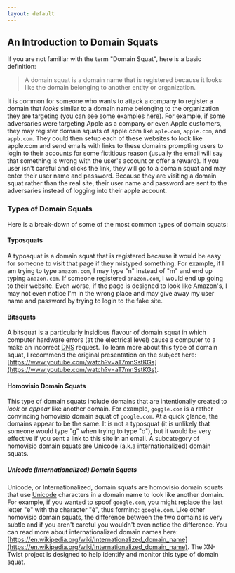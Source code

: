 ```yaml
---
layout: default
---
```


## An Introduction to Domain Squats

If you are not familiar with the term "Domain Squat", here 
is a basic definition:

> A domain squat is a domain name that is registered because it looks like the domain belonging to another entity or organization.

It is common for someone who wants to attack a company to register a domain that *looks* similar to a domain name belonging to the organization they are targeting (you can see some examples [here](https://app.threatconnect.com/auth/browse/index.xhtml?filters=typeName%20in%20(%22Address%22%2C%20%22EmailAddress%22%2C%20%22File%22%2C%20%22Host%22%2C%20%22URL%22%2C%20%22ASN%22%2C%20%22CIDR%22%2C%20%22Mutex%22%2C%20%22Registry%20Key%22%2C%20%22User%20Agent%22)%20and%20tag%20in%20(%22Typosquatting%22)&intelType=indicators&owners=631)). For example, if some adversaries were targeting Apple as a company or even Apple customers, they may register domain squats of apple.com like `aple.com`, `appie.com`, and `appb.com`. They could then setup each of these websites to look like apple.com and send emails with links to these domains prompting users to login to their accounts for some fictitious reason (usually the email will say that something is wrong with the user's account or offer a reward). If you user isn't careful and clicks the link, they will go to a domain squat and may enter their user name and password. Because they are visiting a domain squat rather than the real site, their user name and password are sent to the adversaries instead of logging into their apple account.

### Types of Domain Squats

Here is a break-down of some of the most common types of domain squats:

#### Typosquats

A typosquat is a domain squat that is registered because it would be easy for someone to visit that page if they mistyped something. For example, if I am trying to type `amazon.com`, I may type "n" instead of "m" and end up typing `anazon.com`. If someone registered `anazon.com`, I would end up going to their website. Even worse, if the page is designed to look like Amazon's, I may not even notice I'm in the wrong place and may give away my user name and password by trying to login to the fake site.

#### Bitsquats

A bitsquat is a particularly insidious flavour of domain squat in which computer hardware errors (at the electrical level) cause a computer to a make an incorrect [DNS](https://en.wikipedia.org/wiki/Domain_Name_System) request. To learn more about this type of domain squat, I recommend the original presentation on the subject here: [https://www.youtube.com/watch?v=aT7mnSstKGs](https://www.youtube.com/watch?v=aT7mnSstKGs).

#### Homovisio Domain Squats

This type of domain squats include domains that are intentionally created to *look* or *appear* like another domain. For example, `goggle.com` is a rather convincing homovisio domain squat of `google.com`. At a quick glance, the domains appear to be the same. It is not a typosquat (it is unlikely that someone would type "g" when trying to type "o"), but it would be very effective if you sent a link to this site in an email. A subcategory of homovisio domain squats are Unicode (a.k.a internationalized) domain squats.

##### Unicode (Internationalized) Domain Squats

Unicode, or Internationalized, domain squats are homovisio domain squats that use [Unicode](https://en.wikipedia.org/wiki/Unicode) characters in a domain name to look like another domain. For example, if you wanted to spoof `google.com`, you might replace the last letter "e" with the character "è", thus forming: `googlè.com`. Like other homovisio domain squats, the difference between the two domains is very subtle and if you aren't careful you wouldn't even notice the difference. You can read more about internationalized domain names here: [https://en.wikipedia.org/wiki/Internationalized_domain_name](https://en.wikipedia.org/wiki/Internationalized_domain_name). The XN-Twist project is designed to help identify and monitor this type of domain squat.
